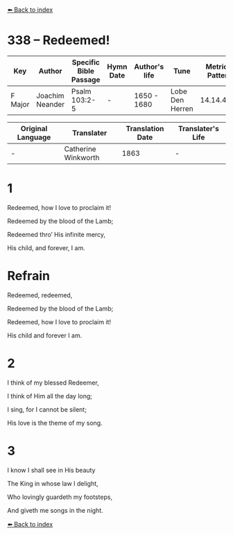 [⬅️ Back to index](../README.md)

# 338 – Redeemed!

Key | Author   | Specific Bible Passage     |Hymn Date |Author's life |Tune |Metrical Pattern   |Composer/Source                                                                                        
-- | --------- | ---------------------------|----------|--------------|-----|-------------------|-------------   
F Major  | Joachim Neander      | Psalm 103:2-5 | -  | 1650 - 1680 | Lobe Den Herren | 14.14.4.7.8 | Chorale Book for England, 1863 

Original Language | Translater | Translation Date   | Translater's Life     
----------------- | --------- | --------------------|-------------   
\-  | Catherine Winkworth      | 1863 | -  | 1827 - 1878 



# 1

Redeemed, how I love to proclaim it!

Redeemed by the blood of the Lamb;

Redeemed thro’ His infinite mercy,

His child, and forever, I am.



# Refrain

Redeemed, redeemed,

Redeemed by the blood of the Lamb;

Redeemed, how I love to proclaim it!

His child and forever I am.



# 2

I think of my blessed Redeemer,

I think of Him all the day long;

I sing, for I cannot be silent;

His love is the theme of my song.



# 3

I know I shall see in His beauty

The King in whose law I delight,

Who lovingly guardeth my footsteps,

And giveth me songs in the night.

[⬅️ Back to index](../README.md)
